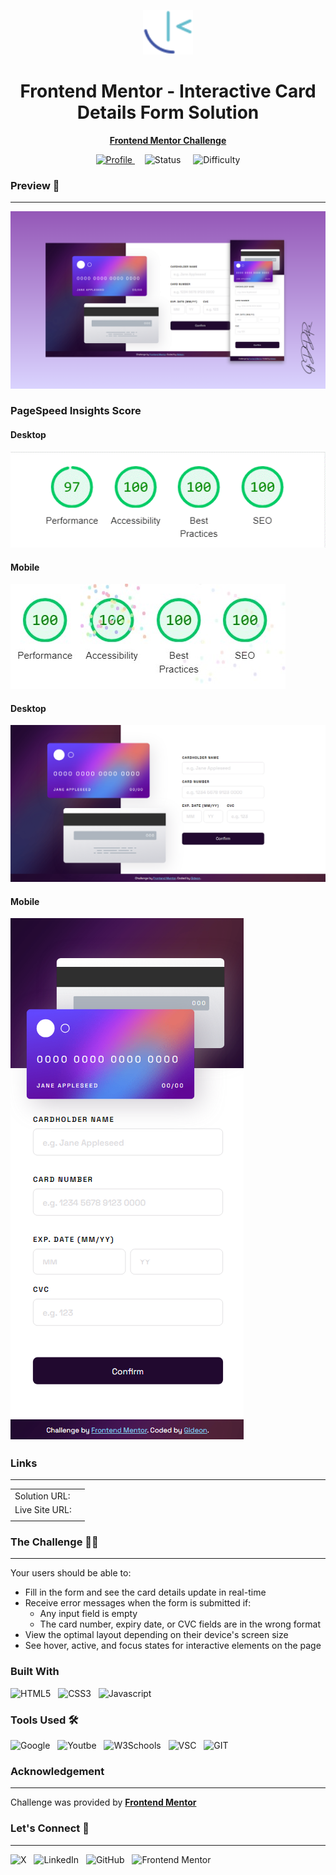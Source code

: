<div align="center" markdown="1">

<img src="./images/Frontend Mentor Logo.svg" width="80px"></img>

<h1>Frontend Mentor - Interactive Card Details Form Solution</h1>
<p align="center">
<a href ="https://www.frontendmentor.io/challenges/notifications-page-DqK5QAmKbC/hub"><strong>Frontend Mentor Challenge</strong></a>
</p>
<div align="center">
<!-- Profiles -->
<a href="https://www.frontendmentor.io/profile/GiDDeRo">
<img alt="Profile" src="https://img.shields.io/badge/GiDDeRo-black?style=for-the-badge&logo=Frontend%20Mentor&logoColor=white&label=Profile&labelColor=black&color=white&link=https%3A%2F%2Fwww.frontendmentor.io%2Fprofile%2FGiDDeRo">
</a>
&nbsp;&nbsp;&nbsp;

<!-- Status -->
<img alt="Status" src="https://img.shields.io/badge/Completed-Lime?style=for-the-badge&logo=Frontend%20Mentor&logoColor=white&label=Status&labelColor=black&color=Lime">
&nbsp;&nbsp;&nbsp;
<img alt="Difficulty" src="https://img.shields.io/badge/Junior-green?style=for-the-badge&logo=Frontend%20Mentor&logoColor=white&label=Difficulty&labelColor=black&color=orange">

</div>
</div>


### Preview :camera_flash:
___
![](/images/Card-Data%20Entry.png)

### PageSpeed Insights Score
#### Desktop
![](./images/Page%20Insight%20Desktop.gif)

#### Mobile
![](./images/Page%20Insight%20mobile.jpg)

#### Desktop
![Desktop preview](./images/Frontend-Mentor-Interactive-card-details-form-desktop.png)

#### Mobile
![Mobile Preview](./images/Frontend-Mentor-Interactive-card-details-form-mobile.png)
### Links
____
|||
| :------ | :-------- |
| Solution URL: | |
| Live Site URL: | |
||| 

### The Challenge :man_technologist:
___
Your users should be able to: 

- Fill in the form and see the card details update in real-time
- Receive error messages when the form is submitted if:
  - Any input field is empty
  - The card number, expiry date, or CVC fields are in the wrong format
- View the optimal layout depending on their device's screen size
- See hover, active, and focus states for interactive elements on the page

### Built With 
![HTML5](https://img.shields.io/badge/HTML5-red?style=for-the-badge&logo=HTML5&logoColor=white&color=red
)&nbsp;&nbsp;
![CSS3](https://img.shields.io/badge/CSS3-blue?style=for-the-badge&logo=CSS3&logoColor=white&color=blue
)&nbsp;&nbsp;
![Javascript](https://img.shields.io/badge/JAVASCRIPT-black?style=for-the-badge&logo=Javascript&logoColor=black&color=yellow)


### Tools Used :hammer_and_wrench:
![Google](https://img.shields.io/badge/Google%20-%20red?style=for-the-badge&logo=Google&logoColor=white&color=red)&nbsp;&nbsp;
![Youtbe](https://img.shields.io/badge/Youtube-%20red?style=for-the-badge&logo=Youtube&logoColor=white&color=red)&nbsp;&nbsp;
![W3Schools](https://img.shields.io/badge/w3schools-%2304AA6D?style=for-the-badge&logo=W3Schools&logoColor=white&color=%2304AA6D)&nbsp;&nbsp;
![VSC](https://img.shields.io/badge/Visual%20Studio%20Code-%23007ACC?style=for-the-badge&logo=Visual%20Studio%20Code&logoColor=white&color=%23007ACC)&nbsp;&nbsp;
![GIT](https://img.shields.io/badge/Git-black?style=for-the-badge&logo=Git&logoColor=white&color=black)



### Acknowledgement 
____
Challenge was provided by **[Frontend Mentor](https://www.frontendmentor.io)**


### Let's Connect :wave:
____
![X](https://img.shields.io/badge/Twitter-black?style=for-the-badge&logo=X&logoColor=white&link=https%3A%2F%2Ftwitter.com%2Fgiddero_xoxo)&nbsp;&nbsp; ![LinkedIn](https://img.shields.io/badge/LinkedIn-blue?style=for-the-badge&logo=LinkedIn&logoColor=white&link=https%3A%2F%2Fwww.linkedin.com%2Fin%2Fmoses-gideon%2F)&nbsp;&nbsp; ![GitHub](https://img.shields.io/badge/Github-black?style=for-the-badge&logo=Github&logoColor=white&link=https%3A%2F%2Fgithub.com%2FGiDDeRo)&nbsp;&nbsp; ![Frontend Mentor](https://img.shields.io/badge/Frontend%20Mentor-white?style=for-the-badge&logo=Frontend%20Mentor&logoColor=blue&link=https%3A%2F%2Fwww.frontendmentor.io%2Fprofile%2FGiDDeRo)
